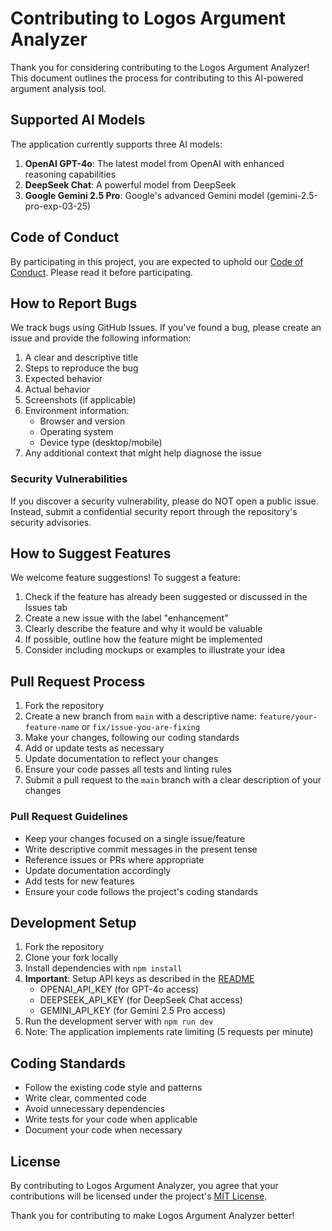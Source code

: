 # Contributing to Logos Argument Analyzer

Thank you for considering contributing to the Logos Argument Analyzer! This document outlines the process for contributing to this AI-powered argument analysis tool.

## Supported AI Models

The application currently supports three AI models:

1. **OpenAI GPT-4o**: The latest model from OpenAI with enhanced reasoning capabilities
2. **DeepSeek Chat**: A powerful model from DeepSeek
3. **Google Gemini 2.5 Pro**: Google's advanced Gemini model (gemini-2.5-pro-exp-03-25)

## Code of Conduct

By participating in this project, you are expected to uphold our [Code of Conduct](CODE_OF_CONDUCT.md). Please read it before participating.

## How to Report Bugs

We track bugs using GitHub Issues. If you've found a bug, please create an issue and provide the following information:

1. A clear and descriptive title
2. Steps to reproduce the bug
3. Expected behavior
4. Actual behavior
5. Screenshots (if applicable)
6. Environment information:
   - Browser and version
   - Operating system
   - Device type (desktop/mobile)
7. Any additional context that might help diagnose the issue

### Security Vulnerabilities

If you discover a security vulnerability, please do NOT open a public issue. Instead, submit a confidential security report through the repository's security advisories.

## How to Suggest Features

We welcome feature suggestions! To suggest a feature:

1. Check if the feature has already been suggested or discussed in the Issues tab
2. Create a new issue with the label "enhancement"
3. Clearly describe the feature and why it would be valuable
4. If possible, outline how the feature might be implemented
5. Consider including mockups or examples to illustrate your idea

## Pull Request Process

1. Fork the repository
2. Create a new branch from `main` with a descriptive name: `feature/your-feature-name` or `fix/issue-you-are-fixing`
3. Make your changes, following our coding standards
4. Add or update tests as necessary
5. Update documentation to reflect your changes
6. Ensure your code passes all tests and linting rules
7. Submit a pull request to the `main` branch with a clear description of your changes

### Pull Request Guidelines

- Keep your changes focused on a single issue/feature
- Write descriptive commit messages in the present tense
- Reference issues or PRs where appropriate
- Update documentation accordingly
- Add tests for new features
- Ensure your code follows the project's coding standards

## Development Setup

1. Fork the repository
2. Clone your fork locally
3. Install dependencies with `npm install`
4. **Important**: Setup API keys as described in the [README](README.md)
   - OPENAI_API_KEY (for GPT-4o access)
   - DEEPSEEK_API_KEY (for DeepSeek Chat access)
   - GEMINI_API_KEY (for Gemini 2.5 Pro access)
5. Run the development server with `npm run dev`
6. Note: The application implements rate limiting (5 requests per minute)

## Coding Standards

- Follow the existing code style and patterns
- Write clear, commented code
- Avoid unnecessary dependencies
- Write tests for your code when applicable
- Document your code when necessary

## License

By contributing to Logos Argument Analyzer, you agree that your contributions will be licensed under the project's [MIT License](LICENSE).

Thank you for contributing to make Logos Argument Analyzer better!